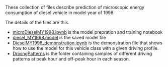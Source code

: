 These collection of files describe prediction of microscopic energy consumption of diesel vehicle in model year of 1998.

The details of the files are this.

* [microDieselMY1998.ipynb](microDieselMY1998.ipynb) is the model prepration and training notebook
* [diesel_MY1998.model](diesel_MY1998.model) is the saved model file
* [DieselMY1998_demonstration.ipynb](DieselMY1998_demonstration.ipynb) is the demonstration file that shows how to use the model for this vehicle class with a given driving profile.
* [DrivingPatterns](https://github.com/smarttransit-ai/micro-energy-prediction/tree/main/Diesel%20MY%201998/DrivingPatterns) is the folder containing samples of different driving patterns at peak hour and off-peak hour in each season.
